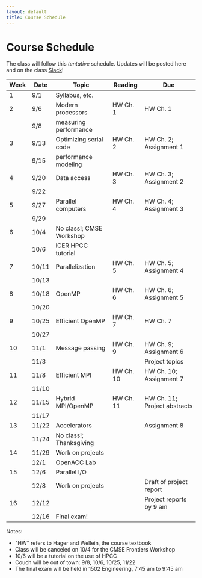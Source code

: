 ```yaml
---
layout: default
title: Course Schedule
---
```


# Course Schedule

The class will follow this _tentative_ schedule. Updates will be posted here and on the class [Slack](http://cmse822.slack.com)!

Week | Date  | Topic                    | Reading   | Due
---- | ----- | ------------------------ | --------- | ----------------------------
1    | 9/1   | Syllabus, etc.           |           |
2    | 9/6   | Modern processors        | HW Ch. 1  | HW Ch. 1
     | 9/8   | measuring performance    |           |
3    | 9/13  | Optimizing serial code   | HW Ch. 2  | HW Ch. 2; Assignment 1
     | 9/15  | performance modeling     |           |
4    | 9/20  | Data access              | HW Ch. 3  | HW Ch. 3; Assignment 2
     | 9/22  |                          |           |
5    | 9/27  | Parallel computers       | HW Ch. 4  | HW Ch. 4; Assignment 3
     | 9/29  |                          |           |
6    | 10/4  | No class!; CMSE Workshop |           |
     | 10/6  | iCER HPCC tutorial       |           |
7    | 10/11 | Parallelization          | HW Ch. 5  | HW Ch. 5; Assignment 4
     | 10/13 |                          |           |
8    | 10/18 | OpenMP                   | HW Ch. 6  | HW Ch. 6; Assignment 5
     | 10/20 |                          |           |
9    | 10/25 | Efficient OpenMP         | HW Ch. 7  | HW Ch. 7
     | 10/27 |                          |           |
10   | 11/1  | Message passing          | HW Ch. 9  | HW Ch. 9; Assignment 6
     | 11/3  |                          |           | Project topics
11   | 11/8  | Efficient MPI            | HW Ch. 10 | HW Ch. 10; Assignment 7
     | 11/10 |                          |           |
12   | 11/15 | Hybrid MPI/OpenMP        | HW Ch. 11 | HW Ch. 11; Project abstracts
     | 11/17 |                          |           |
13   | 11/22 | Accelerators             |           | Assignment 8
     | 11/24 | No class!; Thanksgiving  |           |
14   | 11/29 | Work on projects         |           |
     | 12/1  | OpenACC Lab              |           |
15   | 12/6  | Parallel I/O             |           |
     | 12/8  | Work on projects         |           | Draft of project report
16   | 12/12 |                          |           | Project reports by 9 am
     | 12/16 | Final exam!              |           |

Notes:

- "HW" refers to Hager and Wellein, the course textbook
- Class will be canceled on 10/4 for the CMSE Frontiers Workshop
- 10/6 will be a tutorial on the use of HPCC
- Couch will be out of town: 9/8, 10/6, 10/25, 11/22
- The final exam will be held in 1502 Engineering, 7:45 am to 9:45 am
